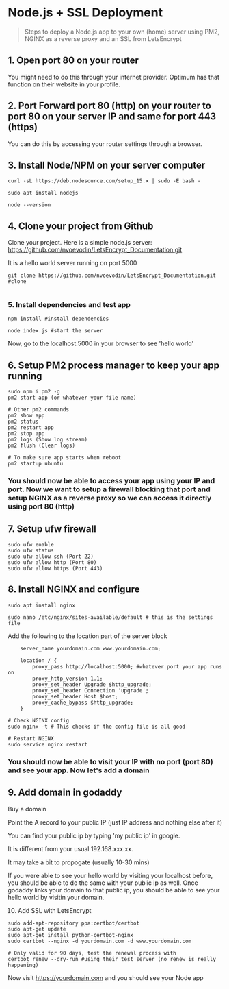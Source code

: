 # Node.js + SSL Deployment

> Steps to deploy a Node.js app to your own (home) server using PM2, NGINX as a reverse proxy and an SSL from LetsEncrypt

## 1. Open port 80 on your router
You might need to do this through your internet provider. Optimum has that function on their website in your profile.

## 2. Port Forward port 80 (http) on your router to port 80 on your server IP and same for port 443 (https)
 You can do this by accessing your router settings through a browser.

## 3. Install Node/NPM on your server computer
```
curl -sL https://deb.nodesource.com/setup_15.x | sudo -E bash -

sudo apt install nodejs

node --version
```

## 4. Clone your project from Github
Clone your project. Here is a simple node.js server:
https://github.com/nvoevodin/LetsEncrypt_Documentation.git

It is a hello world server running on port 5000


```
git clone https://github.com/nvoevodin/LetsEncrypt_Documentation.git #clone


```



### 5. Install dependencies and test app
```
npm install #install dependencies

node index.js #start the server

```
Now, go to the localhost:5000 in your browser to see 'hello world'

## 6. Setup PM2 process manager to keep your app running
```
sudo npm i pm2 -g
pm2 start app (or whatever your file name)

# Other pm2 commands
pm2 show app
pm2 status
pm2 restart app
pm2 stop app
pm2 logs (Show log stream)
pm2 flush (Clear logs)

# To make sure app starts when reboot
pm2 startup ubuntu
```
### You should now be able to access your app using your IP and port. Now we want to setup a firewall blocking that port and setup NGINX as a reverse proxy so we can access it directly using port 80 (http)

## 7. Setup ufw firewall
```
sudo ufw enable
sudo ufw status
sudo ufw allow ssh (Port 22)
sudo ufw allow http (Port 80)
sudo ufw allow https (Port 443)
```

## 8. Install NGINX and configure
```
sudo apt install nginx

sudo nano /etc/nginx/sites-available/default # this is the settings file
```
Add the following to the location part of the server block
```
    server_name yourdomain.com www.yourdomain.com;

    location / {
        proxy_pass http://localhost:5000; #whatever port your app runs on
        proxy_http_version 1.1;
        proxy_set_header Upgrade $http_upgrade;
        proxy_set_header Connection 'upgrade';
        proxy_set_header Host $host;
        proxy_cache_bypass $http_upgrade;
    }
```
```
# Check NGINX config
sudo nginx -t # This checks if the config file is all good

# Restart NGINX
sudo service nginx restart
```

### You should now be able to visit your IP with no port (port 80) and see your app. Now let's add a domain

## 9. Add domain in godaddy
Buy a domain

Point the A record to your public IP (just IP address and nothing else after it)

You can find your public ip by typing 'my public ip' in google.

It is different from your usual 192.168.xxx.xx.

It may take a bit to propogate (usually 10-30 mins)

If you were able to see your hello world by visiting your localhost before, you should be able to do the same with your public ip as well. Once godaddy links your domain to that public ip, you should be able to see your hello world by visitin your domain.

10. Add SSL with LetsEncrypt
```
sudo add-apt-repository ppa:certbot/certbot
sudo apt-get update
sudo apt-get install python-certbot-nginx
sudo certbot --nginx -d yourdomain.com -d www.yourdomain.com

# Only valid for 90 days, test the renewal process with
certbot renew --dry-run #using their test server (no renew is really happening)
```

Now visit https://yourdomain.com and you should see your Node app
